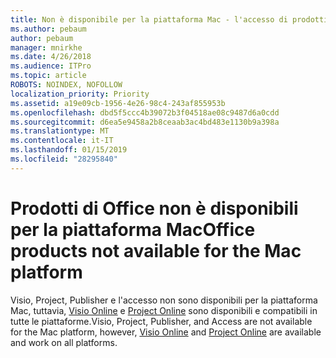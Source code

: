 ```yaml
---
title: Non è disponibile per la piattaforma Mac - l'accesso di prodotti Office
ms.author: pebaum
author: pebaum
manager: mnirkhe
ms.date: 4/26/2018
ms.audience: ITPro
ms.topic: article
ROBOTS: NOINDEX, NOFOLLOW
localization_priority: Priority
ms.assetid: a19e09cb-1956-4e26-98c4-243af855953b
ms.openlocfilehash: dbd5f5ccc4b39072b3f04518ae08c9487d6a0cdd
ms.sourcegitcommit: d6ea5e9458a2b8ceaab3ac4bd483e1130b9a398a
ms.translationtype: MT
ms.contentlocale: it-IT
ms.lasthandoff: 01/15/2019
ms.locfileid: "28295840"
---
```

# <a name="office-products-not-available-for-the-mac-platform"></a><span data-ttu-id="1bf6a-102">Prodotti di Office non è disponibili per la piattaforma Mac</span><span class="sxs-lookup"><span data-stu-id="1bf6a-102">Office products not available for the Mac platform</span></span>

<span data-ttu-id="1bf6a-103">Visio, Project, Publisher e l'accesso non sono disponibili per la piattaforma Mac, tuttavia, [Visio Online](https://products.office.com/visio/visio-online) e [Project Online](https://products.office.com/project/project-online-premium) sono disponibili e compatibili in tutte le piattaforme.</span><span class="sxs-lookup"><span data-stu-id="1bf6a-103">Visio, Project, Publisher, and Access are not available for the Mac platform, however, [Visio Online](https://products.office.com/visio/visio-online) and [Project Online](https://products.office.com/project/project-online-premium) are available and work on all platforms.</span></span> 
  

